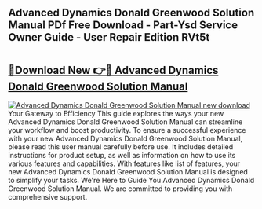 ## Advanced Dynamics Donald Greenwood Solution Manual PDf Free Download - Part-Ysd Service Owner Guide - User Repair Edition RVt5t

# <h2><a href="http://bc81910.oget.top/?id=Advanced+Dynamics+Donald+Greenwood+Solution+Manual">🔗Download New 👉🔴 Advanced Dynamics Donald Greenwood Solution Manual</a></h2>

[![Advanced Dynamics Donald Greenwood Solution Manual new download](https://i.imgur.com/5g1atiW.png)](http://bc81910.oget.top/?id=Advanced+Dynamics+Donald+Greenwood+Solution+Manual)
Your Gateway to Efficiency This guide explores the ways your new Advanced Dynamics Donald Greenwood Solution Manual can streamline your workflow and boost productivity. To ensure a successful experience with your new Advanced Dynamics Donald Greenwood Solution Manual, please read this user manual carefully before use. It includes detailed instructions for product setup, as well as information on how to use its various features and capabilities. With features like list of features, your new Advanced Dynamics Donald Greenwood Solution Manual is designed to simplify your tasks. We're Here to Guide You Advanced Dynamics Donald Greenwood Solution Manual. We are committed to providing you with comprehensive support.
